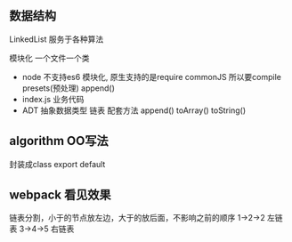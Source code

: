 ## 数据结构
  LinkedList 服务于各种算法
  
  模块化 一个文件一个类
  - node 不支持es6 模块化,
    原生支持的是require commonJS  所以要compile presets(预处理)
  append()
  - index.js 业务代码
  - ADT
    抽象数据类型  链表  配套方法  append()  toArray()  toString()

## algorithm OO写法
  封装成class export default
## webpack 看见效果

链表分割，小于的节点放左边，大于的放后面，不影响之前的顺序
1->2->2 左链表
3->4->5 右链表